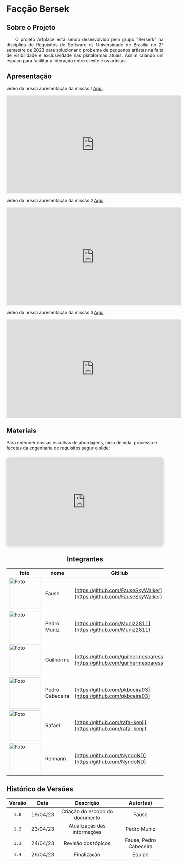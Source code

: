 # Facção Bersek

## Sobre o Projeto
<p align="justify">&emsp;&emsp;O projeto Artplace está sendo desenvolvido pelo grupo "Berserk" na disciplina de Requisitos de Software da Universidade de Brasília no 2º semestre de 2023 para solucionar o problema de pequenos artistas na falta de visibilidade e exclusividade nas plataformas atuais. Assim criando um espaço para facilitar a interação entre cliente e os artistas.</p>

## Apresentação
 video da nossa apresentação da missão 1 [Aqui](https://youtu.be/6Hyfo4MrZBU).

<center>

 <iframe width="560" height="315" src="https://www.youtube.com/embed/6Hyfo4MrZBU?si=23KSpNcI-_6MHseB" title="YouTube video player" frameborder="0" allow="accelerometer; autoplay; clipboard-write; encrypted-media; gyroscope; picture-in-picture; web-share" allowfullscreen></iframe>

</center>

 video da nossa apresentação da missão 2 [Aqui](https://www.youtube.com/watch?v=jvrQTrk3ThA).

<center>

 <iframe width="560" height="315" src="https://www.youtube.com/embed/jvrQTrk3ThA?si=y0sziiJ3j3WUNq75" title="YouTube video player" frameborder="0" allow="accelerometer; autoplay; clipboard-write; encrypted-media; gyroscope; picture-in-picture; web-share" allowfullscreen></iframe> 
 
 </center>

 video da nossa apresentação da missão 3 [Aqui](https://www.youtube.com/watch?v=DcOhlFag15M).

<center>

 <iframe width="560" height="315" src="https://www.youtube.com/embed/DcOhlFag15M?si=Dd6UZ6dMSmPB6yG4" title="YouTube video player" frameborder="0" allow="accelerometer; autoplay; clipboard-write; encrypted-media; gyroscope; picture-in-picture; web-share" allowfullscreen></iframe>
 
 </center>



 
## Materiais

Para entender nossas escolhas de abordagens, ciclo de vida, processo e facetas da engenharia de requisitos segue o slide:

<center>

<div style="position: relative; width: 100%; height: 0; padding-top: 56.2500%;
 padding-bottom: 0; box-shadow: 0 2px 8px 0 rgba(63,69,81,0.16); margin-top: 1.6em; margin-bottom: 0.9em; overflow: hidden;
 border-radius: 8px; will-change: transform;">
  <iframe loading="lazy" style="position: absolute; width: 100%; height: 100%; top: 0; left: 0; border: none; padding: 0;margin: 0;"
    src="https://www.canva.com/design/DAFvevC6f3Q/QYJUUCjN_8oM64e3GI69Jw/view?embed" allowfullscreen="allowfullscreen" allow="fullscreen">
  </iframe>
</div>




## Integrantes

| foto | nome | GitHub |
| ---- | ---- | ------ |
| <img src="https://avatars.githubusercontent.com/u/90693864?v=4" alt="Foto" style="width:100px"/> | Fause | [https://github.com/FauseSkyWalker](https://github.com/FauseSkyWalker) |
| <img src="https://avatars.githubusercontent.com/u/106991930?v=4" alt="Foto" style="width:100px"/> | Pedro Muniz| [https://github.com/Muniz2811](https://github.com/Muniz2811) |
| <img src="https://avatars.githubusercontent.com/u/88786065?v=4" alt="Foto" style="width:100px"/> | Guilherme | [https://github.com/guilhermesoaress](https://github.com/guilhermesoaress) |
| <img src="https://avatars.githubusercontent.com/u/109092210?v=4" alt="Foto" style="width:100px"/> | Pedro Cabeceira | [https://github.com/pkbceira03](https://github.com/pkbceira03) |
| <img src="https://avatars.githubusercontent.com/u/79025349?v=4" alt="Foto" style="width:100px"/> | Rafael | [https://github.com/rafa-kenji](https://github.com/rafa-kenji) |
| <img src="https://avatars.githubusercontent.com/u/64983769?v=4" alt="Foto" style="width:100px"/> | Rennann| [https://github.com/NyndoND](https://github.com/NyndoND) |

</center> 

## Histórico de Versões

|  Versão  |   Data   |                      Descrição                      |    Autor(es)   |
| :--------: | :--------: | :---------------------------------------------------: | :--------------: |
|  `1.0`   | 19/04/23 | Criação do escopo do documento | Fause |
|  `1.2`   | 23/04/23 | Atualização das informações | Pedro Muniz |
|  `1.3`   | 24/04/23 | Revisão dos tópicos | Fause, Pedro Cabeceira |
|  `1.4`   | 26/04/23 | Finalização | Equipe |
